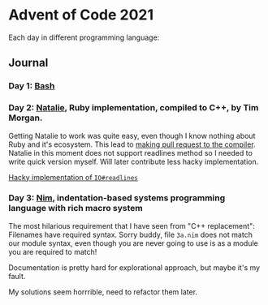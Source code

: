 # Advent of Code 2021

Each day in different programming language:

## Journal

### Day 1: [Bash](https://www.gnu.org/software/bash/)

### Day 2: [Natalie](https://natalie-lang.org/), Ruby implementation, compiled to C++, by Tim Morgan.

Getting Natalie to work was quite easy, even though I know nothing about Ruby and it's ecosystem. This lead to [making pull request to the compiler](https://github.com/seven1m/natalie/pull/261). Natalie in this moment does not support readlines method so I needed to write quick version myself. Will later contribute less hacky implementation.

[Hacky implementation of `IO#readlines`](https://github.com/RobertBendun/natalie/commit/fab1a3c89424150f29171625bb54214db6cb3955)

### Day 3: [Nim](https://nim-lang.org/), indentation-based systems programming language with rich macro system

The most hilarious requirement that I have seen from "C++ replacement": Filenames have required syntax. Sorry buddy, file `3a.nim` does not match our module syntax, even though you are never going to use is as a module you are required to match!

Documentation is pretty hard for explorational approach, but maybe it's my fault.

My solutions seem horrrible, need to refactor them later.
